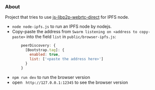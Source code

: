### About
Project that tries to use [js-libp2p-webrtc-direct](https://github.com/libp2p/js-libp2p-webrtc-direct) for IPFS node.
- `node node-ipfs.js` to run an IPFS node by nodejs.
- Copy-paste the address from `Swarm listening on <address to copy-paste>` into the field `list` in `public/browser-ipfs.js`:
  ```js
      peerDiscovery: {
        [Bootstrap.tag]: {
          enabled: true,
          list: ['<paste the address here>']
        }
      }
  ```
- `npm run dev` to run the browser version
- open ` http://127.0.0.1:12345` to see the browser version
